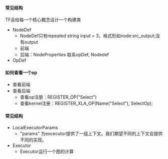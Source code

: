#### 常见结构
TF会给每一个核心概念设计一个构建类


- NodeDef
  - NodeDef只有repeated string input = 3，格式形如node:src_output;没有output
  - 前端
  - 后端：NodeProperties 联系opDef, Nodedef
- OpDef


#### 如何查看一个op

- 查看前端
- 查看后端
  - 查看op注册：REGISTER_OP("Select")
  - 查看kernel注册：REGISTER_XLA_OP(Name("Select"), SelectOp);

#### 常见结构
- LocalExecutorParams
  - "params" 为excecutor提供了一组上下文。我们期望不同的上下文会提供不同的实现。
- Executor 
  - Executor运行一个图的计算